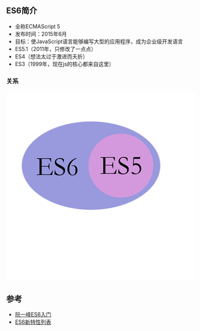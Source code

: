 ## ES6简介
- 全称ECMAScript 5
- 发布时间：2015年6月
- 目标：使JavaScript语言能够编写大型的应用程序，成为企业级开发语言
- ES5.1（2011年，只修改了一点点）
- ES4（想法太过于激进而夭折）
- ES3（1999年，现在js的核心都来自这里）

### 关系
![image](../images/relation.png)

## 参考
- [阮一峰ES6入门](http://es6.ruanyifeng.com/)
- [ES6新特性列表](https://frankfang.github.io/es-6-tutorials/)